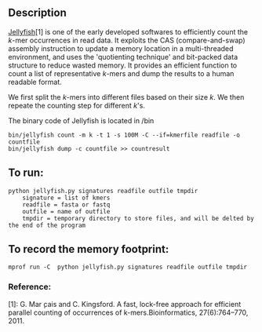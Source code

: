 ## Description

[Jellyfish](http://www.genome.umd.edu/jellyfish.html)[1] is one of the early developed softwares to efficiently count the *k*-mer occurrences in read data. It exploits the CAS (compare-and-swap) assembly instruction to update a memory location in a multi-threaded environment, and uses the 'quotienting technique' and bit-packed data structure to reduce wasted memory. It provides an efficient function to count a list of representative *k*-mers and dump the results to a human readable format. 

We first split the *k*-mers into different files based on their size *k*. We then repeate the counting step for different *k*'s.

The binary code of Jellyfish is located in /bin

```
bin/jellyfish count -m k -t 1 -s 100M -C --if=kmerfile readfile -o countfile
bin/jellyfish dump -c countfile >> countresult
```

## To run:
```
python jellyfish.py signatures readfile outfile tmpdir
	signature = list of kmers
	readfile = fasta or fastq
	outfile = name of outfile
	tmpdir = temporary directory to store files, and will be delted by the end of the program
```

## To record the memory footprint:
```
mprof run -C  python jellyfish.py signatures readfile outfile tmpdir
```

### Reference:
[1]: G. Mar ̧cais and C. Kingsford.  A fast, lock-free approach for efficient parallel counting of occurrences of k-mers.Bioinformatics, 27(6):764–770, 2011.
